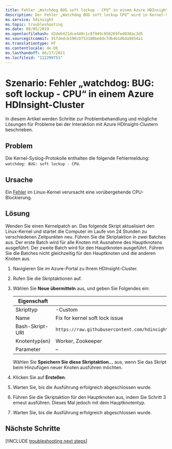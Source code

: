 ```yaml
---
title: Fehler „Watchdog BUG soft lockup - CPU“ in einem Azure HDInsight-Cluster
description: Der Fehler „Watchdog BUG soft lockup CPU“ wird in Kernel-Syslog-Protokollen des Azure HDInsight-Clusters angezeigt
ms.service: hdinsight
ms.topic: troubleshooting
ms.date: 08/05/2019
ms.openlocfilehash: d2deb421dce440c1c8f949c858269fed038ac3d5
ms.sourcegitcommit: 91fdedcb190c0753180be8dc7db4b1d6da9854a1
ms.translationtype: HT
ms.contentlocale: de-DE
ms.lasthandoff: 06/17/2021
ms.locfileid: "112299751"
---
```

# <a name="scenario-watchdog-bug-soft-lockup---cpu-error-from-an-azure-hdinsight-cluster"></a>Szenario: Fehler „watchdog: BUG: soft lockup - CPU“ in einem Azure HDInsight-Cluster

In diesem Artikel werden Schritte zur Problembehandlung und mögliche Lösungen für Probleme bei der Interaktion mit Azure HDInsight-Clustern beschrieben.

## <a name="issue"></a>Problem

Die Kernel-Syslog-Protokolle enthalten die folgende Fehlermeldung: `watchdog: BUG: soft lockup - CPU`.

## <a name="cause"></a>Ursache

Ein [Fehler](https://bugzilla.kernel.org/show_bug.cgi?id=199437) im Linux-Kernel verursacht eine vorübergehende CPU-Blockierung.

## <a name="resolution"></a>Lösung

Wenden Sie einen Kernelpatch an. Das folgende Skript aktualisiert den Linux-Kernel und startet die Computer im Laufe von 24 Stunden zu verschiedenen Zeitpunkten neu. Führen Sie die Skriptaktion in zwei Batches aus. Der erste Batch wird für alle Knoten mit Ausnahme des Hauptknotens ausgeführt. Der zweite Batch wird für den Hauptknoten ausgeführt. Führen Sie die Batches nicht gleichzeitig für den Hauptknoten und die anderen Knoten aus.

1. Navigieren Sie im Azure-Portal zu Ihrem HDInsight-Cluster.

1. Rufen Sie die Skriptaktionen auf.

1. Wählen Sie **Neue übermitteln** aus, und geben Sie Folgendes ein:

    | Eigenschaft | Wert |
    | --- | --- |
    | Skripttyp | -Custom |
    | Name |Fix for kernel soft lock issue |
    | Bash-Skript-URI |`https://raw.githubusercontent.com/hdinsight/hdinsight.github.io/master/ClusterCRUD/KernelSoftLockFix/scripts/KernelSoftLockIssue_FixAndReboot.sh` |
    | Knotentyp(en) |Worker, Zookeeper |
    | Parameter |– |

    Wählen Sie **Speichern Sie diese Skriptaktion...** aus, wenn Sie das Skript beim Hinzufügen neuer Knoten ausführen möchten.

1. Klicken Sie auf **Erstellen**.

1. Warten Sie, bis die Ausführung erfolgreich abgeschlossen wurde.

1. Führen Sie die Skriptaktion für den Hauptknoten aus, indem Sie Schritt 3 erneut ausführen. Dieses Mal jedoch mit dem Hauptknotentyp.

1. Warten Sie, bis die Ausführung erfolgreich abgeschlossen wurde.

## <a name="next-steps"></a>Nächste Schritte

[!INCLUDE [troubleshooting next steps](../includes/hdinsight-troubleshooting-next-steps.md)]